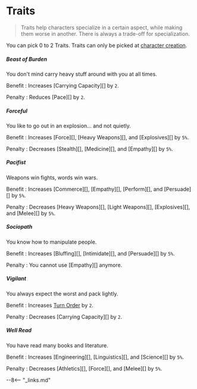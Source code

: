 # Traits

> Traits help characters specialize in a certain aspect, while making them worse
in another. There is always a trade-off for specialization.

You can pick 0 to 2 Traits. Traits can only be picked at [character
creation](/character/character-creation).

<div class="qs-list-test full-width" markdown="1">

##### Beast of Burden

You don't mind carry heavy stuff around with you at all times.

Benefit
:   Increases [Carrying Capacity][] by `2`.

Penalty
:   Reduces [Pace][] by `2`.

##### Forceful

You like to go out in an explosion... and not quietly.

Benefit
:   Increases [Force][], [Heavy Weapons][], and [Explosives][] by `5%`.

Penalty
:   Decreases [Stealth][], [Medicine][], and [Empathy][] by `5%`.

##### Pacifist

Weapons win fights, words win wars.

Benefit
:   Increases [Commerce][], [Empathy][], [Perform][], and [Persuade][] by `5%`.

Penalty
:   Decreases [Heavy Weapons][], [Light Weapons][], [Explosives][], and
[Melee][] by `5%`.

##### Sociopath

You know how to manipulate people.

Benefit
:   Increases [Bluffing][], [Intimidate][], and [Persuade][] by `5%`.

Penalty
:   You cannot use [Empathy][] anymore.

##### Vigilant

You always expect the worst and pack lightly.

Benefit
:   Increases [Turn Order](/crisis#turn-order) by `2`.

Penalty
:   Decreases [Carrying Capacity][] by `2`.

##### Well Read

You have read many books and literature.

Benefit
:   Increases [Engineering][], [Linguistics][], and [Science][] by `5%`.

Penalty
:   Decreases [Athletics][], [Force][], and [Melee][] by `5%`.

</div>

--8<-- "_links.md"
